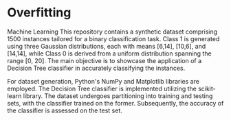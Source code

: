 # Overfitting
Machine Learning
This repository contains a synthetic dataset comprising 1500 instances tailored for a binary classification task. Class 1 is generated using three Gaussian distributions, each with means [6,14], [10,6], and [14,14], while Class 0 is derived from a uniform distribution spanning the range [0, 20]. The main objective is to showcase the application of a Decision Tree classifier in accurately classifying the instances.

For dataset generation, Python's NumPy and Matplotlib libraries are employed. The Decision Tree classifier is implemented utilizing the scikit-learn library. The dataset undergoes partitioning into training and testing sets, with the classifier trained on the former. Subsequently, the accuracy of the classifier is assessed on the test set.
